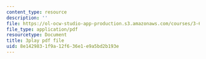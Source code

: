 ```yaml
---
content_type: resource
description: ''
file: https://ol-ocw-studio-app-production.s3.amazonaws.com/courses/3-60-symmetry-structure-and-tensor-properties-of-materials-fall-2005/8e1429831f9a12f636e1e9a5bd2b193e_DKDcpkK3pM8.pdf
file_type: application/pdf
resourcetype: Document
title: 3play pdf file
uid: 8e142983-1f9a-12f6-36e1-e9a5bd2b193e
---
```

